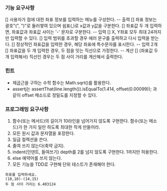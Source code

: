 ### 기능 요구사항
[] 사용자가 점에 대한 좌표 정보를 입력하는 메뉴를 구성한다.
-- 출력
[] 좌표 정보는 괄호"(", ")"로 둘러쌓여 있으며 쉼표(,)로 x값과 y값을 구분한다.
[] 좌표값 두 개 입력하면, 좌표값과 좌표값 사이는 '-' 문자로 구분한다.
-- 입력
[] X, Y좌표 모두 최대 24까지만 입력할 수 있다.
[] 입력 범위를 초과할 경우 에러 문구를 출력하고 다시 입력을 받는다.
[] 정상적인 좌표값을 입력한 경우, 해당 좌표에 특수문자를 표시한다.
-- 입력 2개
[] 좌표값을 두 개 입력한 경우, 두 점을 잇는 직선으로 가정한다. 
-- 계산 
[] (좌표값 두 개 입력해서) 직선인 경우는 두 점 사이 거리를 계산해서 출력한다.

### 힌트 
- 제곱근을 구하는 수학 함수는 Math.sqrt()를 활용한다.
- assertj는 assertThat(line.length()).isEqualTo(1.414, offset(0.00099));
   과 같이 offset 메소드로 정밀도를 지정할 수 있다.
   
### 프로그래밍 요구사항 
1. 함수(또는 메서드)의 길이가 10라인을 넘어가지 않도록 구현한다.
   함수(또는 메소드)가 한 가지 일만 하도록 최대한 작게 만들어라.
2. 모든 원시 값과 문자열을 포장한다.
3. 일급 컬렉션을 쓴다.
4. 줄여 쓰지 않는다(축약 금지).
5. indent(인덴트, 들여쓰기) depth를 2를 넘지 않도록 구현한다. 1까지만 허용한다.
6. else 예약어를 쓰지 않는다.
7. 모든 기능을 TDD로 구현해 단위 테스트가 존재해야 한다.   
```
좌표를 입력하세요.
(10,10)-(14,15)
두 점 사이 거리는 6.403124
```